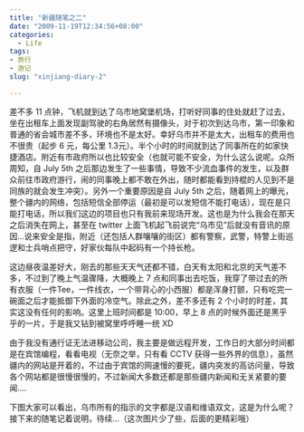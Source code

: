 ```yaml
---
title: "新疆随笔之二"
date: "2009-11-19T12:34:56+08:00"
categories:
  - Life
tags:
- 旅行
- 游记
slug: "xinjiang-diary-2"

---
```


差不多 11 点钟，飞机就到达了乌市地窝堡机场，打听好同事的住处就赶了过去，坐在出租车上面发现副驾驶的右角居然有摄像头，对于初次到达乌市，第一印象和普通的省会城市差不多，环境也不是太好。幸好乌市并不是太大，出租车的费用也不很贵（起步 6 元，每公里 1.3元）。半个小时的时间就到达了同事所在的如家快捷酒店。附近有市政府所以也比较安全（也就可能不安全，为什么这么说呢。众所周知，自 July 5th 之后那边发生了一些事情，导致不少流血事件的发生，以及群众前往市政府游行，闹的同事晚上都不敢在外出，随时都能看到持棍的人见到不是同族的就会发生冲突）。另外一个重要原因是自 July 5th 之后，随着网上的曝光，整个疆内的网络，包括短信全部停运（最初是可以发短信不能打电话），现在是只能打电话，所以我们这边的项目也只有我前来现场开发。这也是为什么我会在那天之后消失在网上，甚至在 twitter 上面飞机起飞前说完“乌市见”后就没有音讯的原因...说来安全是指，附近（还包括人群嚷嚷的街区）都有警察，武警，特警上街巡逻和士兵哨点把守，好家伙每队中起码有一个持长枪。

这边昼夜温差好大，刚去的那些天天气还都不错，白天有太阳和北京的天气差不多，不过到了晚上气温骤降，大概晚上 7 点和同事出去吃饭，我穿了带过去的所有衣服（一件Tee，一件线衣，一个带背心的小西服）都是浑身打颤，只有吃完一碗面之后才能抵御下外面的冷空气。除此之外，差不多还有 2 个小时的时差，其实这没有任何的影响。这里上班时间都是 10:00，早上 8 点的时候外面还是黑乎乎的一片，于是我又钻到被窝里呼呼睡一统 XD

由于我没有通行证无法进移动公司，我主要是做远程开发，工作日的大部分时间都是在宾馆编程，看看电视（无奈之举，只有看 CCTV 获得一些外界的信息），虽然疆内的网站是开着的，不过由于宾馆的网速慢的要死，疆内突发的高访问量，导致各个网站都是很慢很慢的，不过新闻大多数还都是那些疆内新闻和无关紧要的要闻....

下图大家可以看出，乌市所有的指示的文字都是汉语和维语双文，这是为什么呢？接下来的随笔记着说明，待续...（这次图片少了些，后面的更精彩哦）
